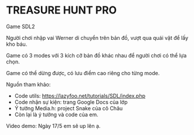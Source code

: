 # TREASURE HUNT PRO

Game SDL2

Người chơi nhập vai Werner di chuyển trên bản đồ,
vượt qua quái vật để lấy kho báu.

Game có 3 modes với 3 kích cỡ bản đồ khác nhau để 
người chơi có thể lựa chọn.

Game có thể dừng được, có lưu điểm cao riêng
cho từng mode.

Nguồn tham khảo: 
- Code utils: https://lazyfoo.net/tutorials/SDL/index.php
- Code nhận sự kiện: trang Google Docs của lớp
- Ý tưởng Media.h: project Snake của cô Châu
- Còn lại là ý tưởng và code của em.

Video demo: Ngày 17/5 em sẽ up lên ạ.
